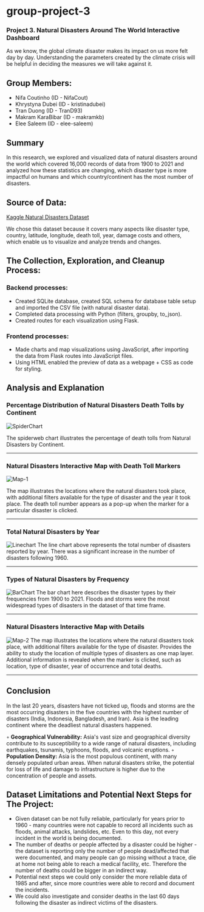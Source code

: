 # group-project-3
### Project 3. Natural Disasters Around The World Interactive Dashboard

As we know, the global climate disaster makes its impact on us more felt day by day. Understanding the parameters created by the climate crisis will be helpful in deciding the measures we will take against it.
​
## Group Members:   
* Nifa Coutinho (ID - NifaCout)
* Khrystyna Dubei (ID - kristinadubei)
* Tran Duong (ID - TranD93)
* Makram KaraBibar (ID - makramkb)
* Elee Saleem (ID - elee-saleem)
​
## Summary
In this research, we explored and visualized data of natural disasters around the world which covered 16,000 records of data from 1900 to 2021 and analyzed how these statistics are changing, which disaster type is more impactful on humans and which country/continent has the most number of disasters.
​
## Source of Data:  
[Kaggle Natural Disasters Dataset](https://www.kaggle.com/datasets/brsdincer/all-natural-disasters-19002021-eosdis "ALL NATURAL DISASTERS 1900-2021 / EOSDIS")

We chose this dataset because it covers many aspects like disaster type, country, latitude, longitude, death toll, year, damage costs and others, which enable us to visualize and analyze trends and changes.
​
## The Collection, Exploration, and Cleanup Process:
### Backend processes:
- Created SQLite database, created SQL schema for database table setup and imported the CSV file (with natural disaster data).
- Completed data processing with Python (filters, groupby, to_json).
- Created routes for each visualization using Flask.
​
### Frontend processes:
- Made charts and map visualizations using JavaScript, after importing the data from Flask routes into JavaScript files.
- Using HTML enabled the preview of data as a webpage + CSS as code for styling.
​
## Analysis and Explanation

### Percentage Distribution of Natural Disasters Death Tolls by Continent

![SpiderChart](images/spider-chart.png)

The spiderweb chart illustrates the percentage of death tolls from Natural Disasters by Continent.
​
***

### Natural Disasters Interactive Map with Death Toll Markers

![Map-1](images/map-1.png)

The map illustrates the locations where the natural disasters took place, with additional filters available for the type of disaster and the year it took place. The death toll number appears as a pop-up when the marker for a particular disaster is clicked.

***

### Total Natural Disasters by Year

![Linechart](images/linechart.png)
The line chart above represents the total number of disasters reported by year. There was  a significant increase in the number of disasters following 1960.
​
***

### Types of Natural Disasters by Frequency

![BarChart](images/bar-chart.png)
The bar chart here describes the disaster types by their frequencies from 1900 to 2021. Floods and storms were the most widespread types of disasters in the dataset of that time frame.
​
***

### Natural Disasters Interactive Map with Details

![Map-2](images/map2.png)
The map illustrates the locations where the natural disasters took place, with additional filters available for the type of disaster. Provides the ability to study the location of multiple types of disasters as one map layer. Additional information is revealed when the marker is clicked, such as location, type of disaster, year of occurrence and total deaths.

***

## Conclusion 
In the last 20 years, disasters have not ticked up, floods and storms are the most occurring disasters in the five countries with the highest number of 
disasters (India, Indonesia, Bangladesh, and Iran). Asia is the leading continent where the deadliest natural disasters happened.

◦  **Geographical Vulnerability:** Asia's vast size and geographical diversity contribute to its susceptibility to a wide range of natural disasters, including earthquakes, tsunamis, typhoons, floods, and volcanic eruptions.
◦ **Population Density:** Asia is the most populous continent, with many densely populated urban areas. When natural disasters strike, the potential for loss of life and damage to infrastructure is higher due to the concentration of people and assets.
​
## Dataset Limitations and Potential Next Steps for The Project:
- Given dataset can be not fully reliable, particularly for years prior to 1960 - many countries were not capable to record all incidents such as floods, animal attacks, landslides, etc. Even to this day, not every incident in the world is being documented.
- The number of deaths or people affected by a disaster could be higher - the dataset is reporting only the number of people dead/affected that were documented, and many people can go missing without a trace, die at home not being able to reach a medical facility, etc. Therefore the number of deaths could be bigger in an indirect way.
- Potential next steps we could only consider the more reliable data of 1985 and after, since more countries were able to record and document the incidents.
- We could also investigate and consider deaths in the last 60 days following the disaster as indirect victims of the disasters.
